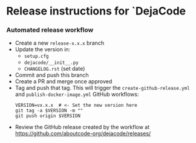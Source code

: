 # Release instructions for `DejaCode

### Automated release workflow

- Create a new `release-x.x.x` branch
- Update the version in:
  - `setup.cfg`
  - `dejacode/__init__.py`
  - `CHANGELOG.rst` (set date)
- Commit and push this branch
- Create a PR and merge once approved
- Tag and push that tag. This will trigger the `create-github-release.yml`
  and `publish-docker-image.yml` GitHub workflows:
  ```
  VERSION=vx.x.x  # <- Set the new version here
  git tag -a $VERSION -m ""
  git push origin $VERSION
  ```
- Review the GitHub release created by the workflow at 
  https://github.com/aboutcode-org/dejacode/releases/
